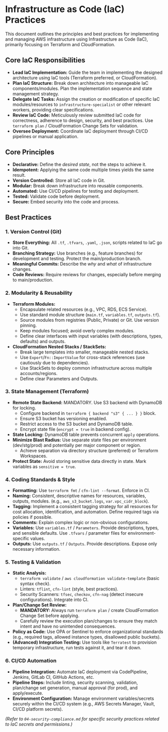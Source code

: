 # Infrastructure as Code (IaC) Practices

This document outlines the principles and best practices for implementing and managing AWS infrastructure using Infrastructure as Code (IaC), primarily focusing on Terraform and CloudFormation.

## Core IaC Responsibilities

*   **Lead IaC Implementation:** Guide the team in implementing the designed architecture using IaC tools (Terraform preferred, or CloudFormation).
*   **Plan IaC Structure:** Break down architecture into manageable IaC components/modules. Plan the implementation sequence and state management strategy.
*   **Delegate IaC Tasks:** Assign the creation or modification of specific IaC modules/resources to `infrastructure-specialist` or other relevant workers, providing clear specifications.
*   **Review IaC Code:** Meticulously review submitted IaC code for correctness, adherence to design, security, and best practices. Use `terraform plan` / CloudFormation Change Sets for validation.
*   **Oversee Deployment:** Coordinate IaC deployment through CI/CD pipelines or manual application.

## Core Principles

*   **Declarative:** Define the *desired state*, not the steps to achieve it.
*   **Idempotent:** Applying the same code multiple times yields the same result.
*   **Version Controlled:** Store all IaC code in Git.
*   **Modular:** Break down infrastructure into reusable components.
*   **Automated:** Use CI/CD pipelines for testing and deployment.
*   **Tested:** Validate code before deployment.
*   **Secure:** Embed security into the code and process.

## Best Practices

### 1. Version Control (Git)

*   **Store Everything:** All `.tf`, `.tfvars`, `.yaml`, `.json`, scripts related to IaC go into Git.
*   **Branching Strategy:** Use branches (e.g., feature branches) for development and testing. Protect the main/production branch.
*   **Meaningful Commits:** Describe the *why* and *what* of infrastructure changes.
*   **Code Reviews:** Require reviews for changes, especially before merging to main/production.

### 2. Modularity & Reusability

*   **Terraform Modules:**
    *   Encapsulate related resources (e.g., VPC, RDS, ECS Service).
    *   Use standard module structure (`main.tf`, `variables.tf`, `outputs.tf`).
    *   Source modules from registries (Public, Private) or Git. Use version pinning.
    *   Keep modules focused; avoid overly complex modules.
    *   Define clear interfaces with input variables (with descriptions, types, defaults) and outputs.
*   **CloudFormation Nested Stacks / StackSets:**
    *   Break large templates into smaller, manageable nested stacks.
    *   Use `Export`/`Fn::ImportValue` for cross-stack references (use cautiously due to dependencies).
    *   Use StackSets to deploy common infrastructure across multiple accounts/regions.
    *   Define clear Parameters and Outputs.

### 3. State Management (Terraform)

*   **Remote State Backend:** MANDATORY. Use S3 backend with DynamoDB for locking.
    *   Configure backend in `terraform { backend "s3" { ... } }` block.
    *   Ensure S3 bucket has versioning enabled.
    *   Restrict access to the S3 bucket and DynamoDB table.
    *   Encrypt state file (`encrypt = true` in backend config).
*   **State Locking:** DynamoDB table prevents concurrent `apply` operations.
*   **Minimize Blast Radius:** Use separate state files per environment (dev/stg/prod) and potentially per major component or region.
    *   Achieve separation via directory structure (preferred) or Terraform Workspaces.
*   **Protect State:** Avoid storing sensitive data directly in state. Mark variables as `sensitive = true`.

### 4. Coding Standards & Style

*   **Formatting:** Use `terraform fmt` / `cfn-lint --format`. Enforce in CI.
*   **Naming:** Consistent, descriptive names for resources, variables, outputs, modules. (e.g., `aws_s3_bucket.logs`, `var.vpc_cidr_block`).
*   **Tagging:** Implement a consistent tagging strategy for all resources for cost allocation, identification, and automation. Define required tags via policies if possible.
*   **Comments:** Explain complex logic or non-obvious configurations.
*   **Variables:** Use `variables.tf` / `Parameters`. Provide descriptions, types, and sensible defaults. Use `.tfvars` / parameter files for environment-specific values.
*   **Outputs:** Use `outputs.tf` / `Outputs`. Provide descriptions. Expose only necessary information.

### 5. Testing & Validation

*   **Static Analysis:**
    *   `terraform validate` / `aws cloudformation validate-template` (basic syntax check).
    *   Linters: `tflint`, `cfn-lint` (style, best practices).
    *   Security Scanners: `tfsec`, `checkov`, `cfn-nag` (detect insecure configurations). Integrate into CI.
*   **Plan/Change Set Review:**
    *   **MANDATORY:** Always run `terraform plan` / create CloudFormation Change Set before applying.
    *   Carefully review the execution plan/changes to ensure they match intent and have no unintended consequences.
*   **Policy as Code:** Use OPA or Sentinel to enforce organizational standards (e.g., required tags, allowed instance types, disallowed public buckets).
*   **(Advanced) Integration Testing:** Use tools like `Terratest` to provision temporary infrastructure, run tests against it, and tear it down.

### 6. CI/CD Automation

*   **Pipeline Integration:** Automate IaC deployment via CodePipeline, Jenkins, GitLab CI, GitHub Actions, etc.
*   **Pipeline Steps:** Include linting, security scanning, validation, plan/change set generation, manual approval (for prod), and apply/execute.
*   **Environment Configuration:** Manage environment variables/secrets securely within the CI/CD system (e.g., AWS Secrets Manager, Vault, CI/CD platform secrets).

*(Refer to `04-security-compliance.md` for specific security practices related to IaC secrets and permissions.)*